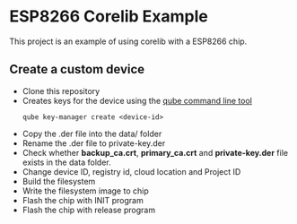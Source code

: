# ESP8266 Corelib Example
This project is an example of using corelib with a ESP8266 chip.

## Create a custom device
  - Clone this repository
  - Creates keys for the device using the [qube command line tool](https://github.com/qube-ai/qube)
    ```console
    qube key-manager create <device-id>
    ```
  - Copy the .der file into the data/ folder
  - Rename the .der file to private-key.der
  - Check whether **backup_ca.crt**, **primary_ca.crt** and **private-key.der** file exists in the data folder.
  - Change device ID, registry id, cloud location and Project ID
  - Build the filesystem
  - Write the filesystem image to chip
  - Flash the chip with INIT program
  - Flash the chip with release program